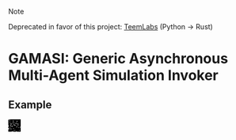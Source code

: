 > [!NOTE]
> Deprecated in favor of this project: [TeemLabs](https://github.com/alexisjapas/teemer) (Python -> Rust)

# GAMASI: Generic Asynchronous Multi-Agent Simulation Invoker

## Example
<img src="results/output.gif" alt="Simulation example"/>
